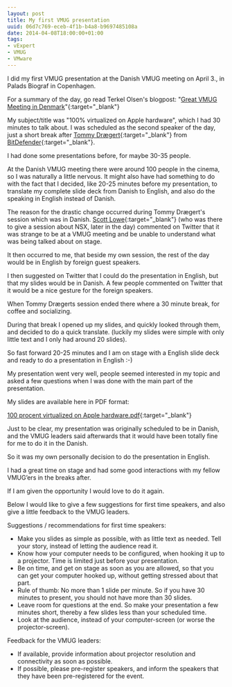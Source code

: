 ```yaml
---
layout: post
title: My first VMUG presentation
uuid: 06d7c769-eceb-4f1b-b4a8-b9697485108a
date: 2014-04-08T18:00:00+01:00
tags:
- vExpert
- VMUG
- VMware
---
```

I did my first VMUG presentation at the Danish VMUG meeting on April 3., in Palads Biograf in Copenhagen.

For a summary of the day, go read Terkel Olsen's blogpost: "[Great VMUG Meeting in Denmark](http://vterkel.wordpress.com/2014/04/05/great-vmug-meeting-in-denmark/)"{:target="_blank"}

My subject/title was "100% virtualized on Apple hardware", which I had 30 minutes to talk about. I was scheduled as the second speaker of the day, just a short break after [Tommy Drægert](http://www.linkedin.com/pub/tommy-drægert/0/841/b4a){:target="_blank"} from [BitDefender](http://www.bitdefender.com){:target="_blank"}.

I had done some presentations before, for maybe 30-35 people.

At the Danish VMUG meeting there were around 100 people in the cinema, so I was naturally a little nervous<!--break-->. It might also have had something to do with the fact that I decided, like 20-25 minutes before my presentation, to translate my complete slide deck from Danish to English, and also do the speaking in English instead of Danish.

The reason for the drastic change occurred during Tommy Drægert's session which was in Danish. [Scott Lowe](http://blog.scottlowe.org){:target="_blank"} (who was there to give a session about NSX, later in the day) commented on Twitter that it was strange to be at a VMUG meeting and be unable to understand what was being talked about on stage.

It then occurred to me, that beside my own session, the rest of the day would be in English by foreign guest speakers.

I then suggested on Twitter that I could do the presentation in English, but that my slides would be in Danish. A few people commented on Twitter that it would be a nice gesture for the foreign speakers.

When Tommy Drægerts session ended there where a 30 minute break, for coffee and socializing.

During that break I opened up my slides, and quickly looked through them, and decided to do a quick translate. (luckily my slides were simple with only little text and I only had around 20 slides).

So fast forward 20-25 minutes and I am on stage with a English slide deck and ready to do a presentation in English :-)

My presentation went very well, people seemed interested in my topic and asked a few questions when I was done with the main part of the presentation.

My slides are available here in PDF format:

[100 procent virtualized on Apple hardware.pdf](/assets/2014/04/08/100-procent-virtualized-on-Apple-hardware.pdf){:target="_blank"}

Just to be clear, my presentation was originally scheduled to be in Danish, and the VMUG leaders said afterwards that it would have been totally fine for me to do it in the Danish.

So it was my own personally decision to do the presentation in English.

I had a great time on stage and had some good interactions with my fellow VMUG&#8217;ers in the breaks after.

If I am given the opportunity I would love to do it again.

Below I would like to give a few suggestions for first time speakers, and also give a little feedback to the VMUG leaders.

Suggestions / recommendations for first time speakers:

*   Make you slides as simple as possible, with as little text as needed. Tell your story, instead of letting the audience read it.
*   Know how your computer needs to be configured, when hooking it up to a projector. Time is limited just before your presentation.
*   Be on time, and get on stage as soon as you are allowed, so that you can get your computer hooked up, without getting stressed about that part.
*   Rule of thumb: No more than 1 slide per minute. So if you have 30 minutes to present, you should not have more than 30 slides.
*   Leave room for questions at the end. So make your presentation a few minutes short, thereby a few slides less than your scheduled time.
*   Look at the audience, instead of your computer-screen (or worse the projector-screen).

Feedback for the VMUG leaders:

*   If available, provide information about projector resolution and connectivity as soon as possible.
*   If possible, please pre-register speakers, and inform the speakers that they have been pre-registered for the event.
